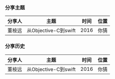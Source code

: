 ### 分享主题

分享人  |  主题   | 时间 |位置
---- | ----| ----| ----
董桉远|从Objective-C到swift|2016|你猜


### 分享历史

分享人  |  主题   | 时间 |位置
---- | ----| ----| ----
董桉远|从Objective-C到swift|2016|你猜
